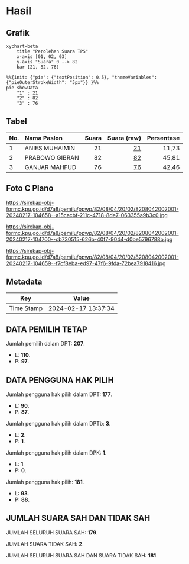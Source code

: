 # Hasil

## Grafik

```mermaid
xychart-beta
    title "Perolehan Suara TPS"
    x-axis [01, 02, 03]
    y-axis "Suara" 0 --> 82
    bar [21, 82, 76]
```

```mermaid
%%{init: {"pie": {"textPosition": 0.5}, "themeVariables": {"pieOuterStrokeWidth": "5px"}} }%%
pie showData
    "1" : 21
    "2" : 82
    "3" : 76
```

## Tabel

| No. | Nama Paslon    | Suara | Suara (raw) | Persentase |
|:--- |:-------------- | -----:| -----------:| ----------:|
| 1   | ANIES MUHAIMIN | 21    | [21][p-1]   | 11,73      |
| 2   | PRABOWO GIBRAN | 82    | [82][p-2]   | 45,81      |
| 3   | GANJAR MAHFUD  | 76    | [76][p-3]   | 42,46      |


[p-1]: https://github.com/gigit-pemilu/pemilu-2024-82-maluku-utara/blob/main/pilpres/hitung-suara/sub/82-maluku-utara/sub/08-pulau-taliabu/sub/04-taliabu-utara/sub/2002-tanjung-una/sub/001-tps/sub/paslon-1.txt
[p-2]: https://github.com/gigit-pemilu/pemilu-2024-82-maluku-utara/blob/main/pilpres/hitung-suara/sub/82-maluku-utara/sub/08-pulau-taliabu/sub/04-taliabu-utara/sub/2002-tanjung-una/sub/001-tps/sub/paslon-2.txt
[p-3]: https://github.com/gigit-pemilu/pemilu-2024-82-maluku-utara/blob/main/pilpres/hitung-suara/sub/82-maluku-utara/sub/08-pulau-taliabu/sub/04-taliabu-utara/sub/2002-tanjung-una/sub/001-tps/sub/paslon-3.txt

## Foto C Plano

https://sirekap-obj-formc.kpu.go.id/d7a8/pemilu/ppwp/82/08/04/20/02/8208042002001-20240217-104658--a15cacbf-211c-4718-8de7-063355a9b3c0.jpg

https://sirekap-obj-formc.kpu.go.id/d7a8/pemilu/ppwp/82/08/04/20/02/8208042002001-20240217-104700--cb730515-626b-40f7-9044-d0be5796788b.jpg

https://sirekap-obj-formc.kpu.go.id/d7a8/pemilu/ppwp/82/08/04/20/02/8208042002001-20240217-104659--f7cf8eba-ed97-47f6-9fda-72bea7918416.jpg


## Metadata

| Key        | Value               |
| ---------- | ------------------- |
| Time Stamp | 2024-02-17 13:37:34 |


## DATA PEMILIH TETAP

Jumlah pemilih dalam DPT: **207**.
 * L: **110**.
 * P: **97**.

## DATA PENGGUNA HAK PILIH

Jumlah pengguna hak pilih dalam DPT: **177**.
 * L: **90**.
 * P: **87**.

Jumlah pengguna hak pilih dalam DPTb: **3**.
 * L: **2**.
 * P: **1**.

Jumlah pengguna hak pilih dalam DPK: **1**.
 * L: **1**.
 * P: **0**.

Jumlah pengguna hak pilih: **181**.
 * L: **93**.
 * P: **88**.

## JUMLAH SUARA SAH DAN TIDAK SAH

JUMLAH SELURUH SUARA SAH: **179**.

JUMLAH SUARA TIDAK SAH: **2**.

JUMLAH SELURUH SUARA SAH DAN SUARA TIDAK SAH: **181**.


